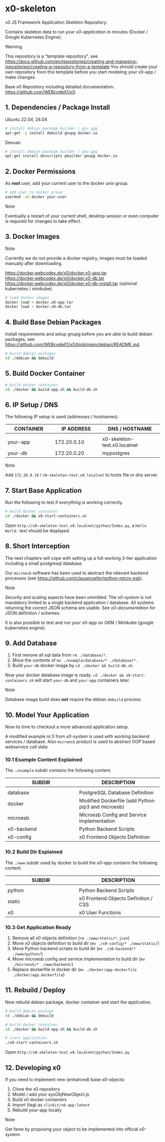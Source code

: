 # x0-skeleton

x0 JS Framework Application Skeleton Repository.

Contains skeleton data to run your *x0-application* in minutes
(Docker / Google Kubernetes Engine).

>[!WARNING]
> This repository is a "template repository", see
> https://docs.github.com/en/repositories/creating-and-managing-repositories/creating-a-repository-from-a-template
> You should create your own repository from this template before you start modeling
> your x0-app / make changes.

Base x0 Repository including detailed documentation: https://github.com/WEBcodeX1/x0.

## 1. Dependencies / Package Install

Ubuntu 22.04, 24.04

```bash
# install debian package builder / gnu gpg
apt-get -y install debuild gnupg docker.io
```

Devuan

```bash
# install debian package builder / gnu gpg
apt-get install devscripts pbuilder gnupg docker.io
```

## 2. Docker Permissions

As **root** user, add your current user to the docker unix group.

```bash
# add user to docker group
usermod -aG docker your-user
```

>[!NOTE]
> Eventually a restart of your current shell, desktop session or
> even computer is required for changes to take effect.

## 3. Docker Images

>[!NOTE]
> Currently we do not provide a docker registry, images must be loaded manually
> after downloading.

https://docker.webcodex.de/x0/docker.x0-app.tar<br>
https://docker.webcodex.de/x0/docker.x0-db.tar<br>
https://docker.webcodex.de/x0/docker.x0-db-install.tar (optional kubernetes / minikube)

```bash
# load docker images
docker load < docker.x0-app.tar
docker load < docker.x0-db.tar
```

## 4. Build Base Debian Packages

Install requirements and setup gnupg before you are able to build debian packages,
see https://github.com/WEBcodeX1/x0/blob/main/debian/README.md.

```bash
# build debian packages
cd ./debian && debuild
```

## 5. Build Docker Container

```bash
# build docker container
cd ./docker && build-app.sh && build-db.sh
```

## 6. IP Setup / DNS

The following IP setup  is used (addresses / hostnames).

| CONTAINER           | IP ADDRESS         | DNS / HOSTNAME               |
| ------------------- | ------------------ | ---------------------------- |
| <img width="300px"> | <img width="300">  | <img width="420">            |
| your-app            | 172.20.0.10        | x0-skeleton-test.x0.localnet |
| your-db             | 172.20.0.20        | mypostgres                   |

>[!NOTE]
> Add `172.20.0.10` / `x0-skeleton-test.x0.localnet` to hosts file or dns server.

## 7. Start Base Application

Run the following to test if everything is working correctly.

```bash
# build docker container
cd ./docker && x0-start-containers.sh
```

Open `http://x0-skeleton-test.x0.localnet/python/Index.py`, a `Hello World.`
text should be displayed.

## 8. Short Interception

The next chapters will cope with setting up a full working 3-tier application
including a small postgresql database.

Our `microesb` software has been used to abstract the relevant backend processes
(see https://github.com/clauspruefer/python-micro-esb).

>[!NOTE]
> Security and scaling aspects have been ommitted. The *x0-system* is not mandatory
> limited to a single backend application / database. All systems returning the
> correct JSON schema are usable. See *x0-documentation* for JSON definition / schemes.

It is also possible to test and run your x0-app on GKM / Minikube (google kubernetes engine).

## 9. Add Database

1. First remove all sql data from `rm ./database/*`.
2. *Move* the contents of `mv ./example/database/* ./database/*`.
3. Build `your-db` docker image by `cd ./docker && build-db.sh`.

Now your docker database image is ready. `cd ./docker && x0-start-containers.sh` will
start `your-db` and `your-app` containers later.

>[!NOTE]
> Database image build does **not** require the debian `debuild` process.

## 10. Model Your Application

Now its time to checkout a more advanced application setup.

A modified example *nr.5* from *x0-system* is used with working backend services /
database. Also `microesb` product is used to abstract OOP based *webservice call data*.

### 10.1 Example Content Explained

The `./example` subdir contains the following content.

| SUBDIR              | DESCRIPTION                                           |
| ------------------- | ----------------------------------------------------- |
| <img width="500px"> | <img width="520">                                     |
| database            | PostgreSQL Database Definition                        |
| docker              | Modified Dockerfile (add Python pip3 and microesb)    |
| microesb            | Microesb Config and Service Implementation            |
| x0-backend          | Python Backend Scripts                                |
| x0-config           | x0 Frontend Objects Definition                        |

### 10.2 Build Dir Explained

The `./www` subdir used by docker to build the *x0-app* contains the following
content.

| SUBDIR              | DESCRIPTION                                           |
| ------------------- | ----------------------------------------------------- |
| <img width="500px"> | <img width="520">                                     |
| python              | Python Backend Scripts                                |
| static              | x0 Frontend Objects Definition / CSS                  |
| x0                  | x0 User Functions                                     |

### 10.3 Get Application Ready

1. Remove all x0 objects definition (`rm ./www/static/*.json`)
2. Move x0 objects definition to build dir (`mv ./x0-config/* ./www/static/`)
3. Move Python backend scripts to build dir (`mv ./x0-backend/* ./www/python/`)
4. Move microesb config and service implementation to build dir (`mv ./microesb/* ./www/backend/`)
4. Replace dockerfile in docker dir (`mv ./docker/app.dockerfile ./docker/app.dockerfile`)

## 11. Rebuild / Deploy

Now rebuild debian package, docker container and start the application.

```bash
# build debian package
cd ./debian && debuild

# build docker container
cd ./docker && build-app.sh && build-db.sh

# start application
./x0-start-containers.sh
```

Open `http://x0-skeleton-test.x0.localnet/python/Index.py`.

## 12. Developing x0

If you need to implement new (enhanced) base *x0-objects*:

1. Clone the x0 repository
2. Model / add your sysObjNewObject.js
3. Build x0 docker containers
4. Import (tag) as `clickit/x0-app:latest`
5. Rebuild your-app locally

>[!NOTE]
> Get fame by proposing your object to be implemented into official *x0-system*.
